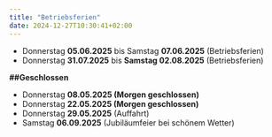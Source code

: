 ```yaml
---
title: "Betriebsferien"
date: 2024-12-27T10:30:41+02:00
---
```

- Donnerstag **05.06.2025** bis Samstag **07.06.2025** (Betriebsferien)
- Donnerstag **31.07.2025** bis **Samstag 02.08.2025** (Betriebsferien)  

**##Geschlossen**
- Donnerstag **08.05.2025 (Morgen geschlossen)** 
- Donnerstag **22.05.2025 (Morgen geschlossen)** 
- Donnerstag **29.05.2025** (Auffahrt)
- Samstag **06.09.2025** (Jubiläumfeier bei schönem Wetter)

